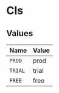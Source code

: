 # Cls


## Values

| Name    | Value   |
| ------- | ------- |
| `PROD`  | prod    |
| `TRIAL` | trial   |
| `FREE`  | free    |